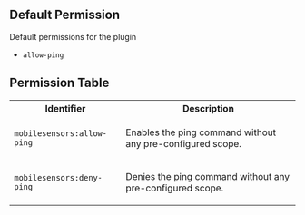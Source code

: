 ## Default Permission

Default permissions for the plugin

- `allow-ping`

## Permission Table

<table>
<tr>
<th>Identifier</th>
<th>Description</th>
</tr>


<tr>
<td>

`mobilesensors:allow-ping`

</td>
<td>

Enables the ping command without any pre-configured scope.

</td>
</tr>

<tr>
<td>

`mobilesensors:deny-ping`

</td>
<td>

Denies the ping command without any pre-configured scope.

</td>
</tr>
</table>
